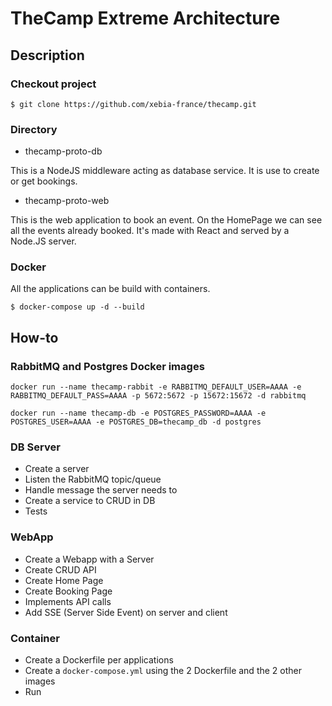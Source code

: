 # TheCamp Extreme Architecture

## Description

### Checkout project

`$ git clone https://github.com/xebia-france/thecamp.git`

### Directory

- thecamp-proto-db

This is a NodeJS middleware acting as database service. It is use to create or get bookings.

- thecamp-proto-web

This is the web application to book an event. On the HomePage we can see all the events already booked.
It's made with React and served by a Node.JS server.

### Docker

All the applications can be build with containers.

`$ docker-compose up -d --build`

## How-to

### RabbitMQ and Postgres Docker images

`docker run --name thecamp-rabbit -e RABBITMQ_DEFAULT_USER=AAAA -e RABBITMQ_DEFAULT_PASS=AAAA -p 5672:5672 -p 15672:15672 -d rabbitmq`

`docker run --name thecamp-db -e POSTGRES_PASSWORD=AAAA -e POSTGRES_USER=AAAA -e POSTGRES_DB=thecamp_db -d postgres`

### DB Server

- Create a server
- Listen the RabbitMQ topic/queue
- Handle message the server needs to
- Create a service to CRUD in DB
- Tests

### WebApp

- Create a Webapp with a Server
- Create CRUD API
- Create Home Page
- Create Booking Page
- Implements API calls
- Add SSE (Server Side Event) on server and client

### Container

- Create a Dockerfile per applications
- Create a `docker-compose.yml` using the 2 Dockerfile and the 2 other images
- Run
